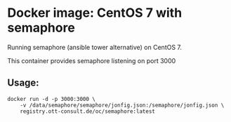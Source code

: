 # Docker image: CentOS 7 with semaphore
Running semaphore (ansible tower alternative) on CentOS 7.

This container provides semaphore listening on port 3000

## Usage:
```
docker run -d -p 3000:3000 \
    -v /data/semaphore/semaphore/jonfig.json:/semaphore/jonfig.json \
    registry.ott-consult.de/oc/semaphore:latest
```
